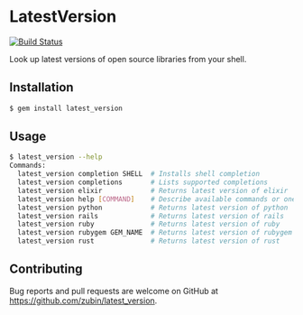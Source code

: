 # LatestVersion

[![Build Status](https://travis-ci.org/zubin/latest_version.svg?branch=master)](https://travis-ci.org/zubin/latest_version)

Look up latest versions of open source libraries from your shell.

## Installation

```sh
$ gem install latest_version
```

## Usage

```sh
$ latest_version --help
Commands:
  latest_version completion SHELL  # Installs shell completion
  latest_version completions       # Lists supported completions
  latest_version elixir            # Returns latest version of elixir
  latest_version help [COMMAND]    # Describe available commands or one specific command
  latest_version python            # Returns latest version of python
  latest_version rails             # Returns latest version of rails
  latest_version ruby              # Returns latest version of ruby
  latest_version rubygem GEM_NAME  # Returns latest version of rubygem GEM_NAME
  latest_version rust              # Returns latest version of rust
```

## Contributing

Bug reports and pull requests are welcome on GitHub at https://github.com/zubin/latest_version.

